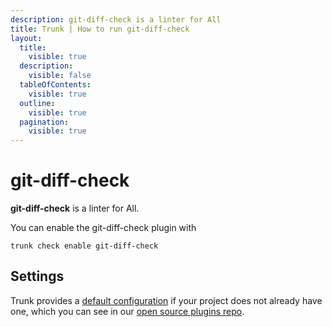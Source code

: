 ```yaml
---
description: git-diff-check is a linter for All
title: Trunk | How to run git-diff-check
layout:
  title:
    visible: true
  description:
    visible: false
  tableOfContents:
    visible: true
  outline:
    visible: true
  pagination:
    visible: true
---
```


# git-diff-check

**git-diff-check** is a linter for All.

You can enable the git-diff-check plugin with

```shell
trunk check enable git-diff-check
```

## Settings



Trunk provides a [default configuration](https://github.com/trunk-io/plugins/tree/main/linters/git-diff-check) if your project does not already have one,
which you can see in our [open source plugins repo](https://github.com/trunk-io/plugins/tree/main).
